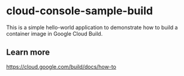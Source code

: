 # cloud-console-sample-build

This is a simple hello-world application to demonstrate how to build a container
image in Google Cloud Build. 

## Learn more
https://cloud.google.com/build/docs/how-to
